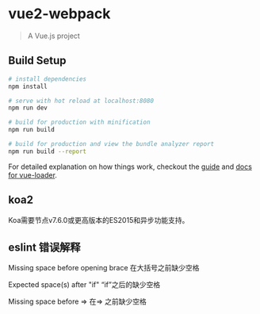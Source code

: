 # vue2-webpack

> A Vue.js project

## Build Setup

``` bash
# install dependencies
npm install

# serve with hot reload at localhost:8080
npm run dev

# build for production with minification
npm run build

# build for production and view the bundle analyzer report
npm run build --report
```

For detailed explanation on how things work, checkout the [guide](http://vuejs-templates.github.io/webpack/) and [docs for vue-loader](http://vuejs.github.io/vue-loader).

## koa2

Koa需要节点v7.6.0或更高版本的ES2015和异步功能支持。


## eslint 错误解释

Missing space before opening brace
在大括号之前缺少空格

Expected space(s) after "if"
“if”之后的缺少空格

Missing space before =>
在=> 之前缺少空格
